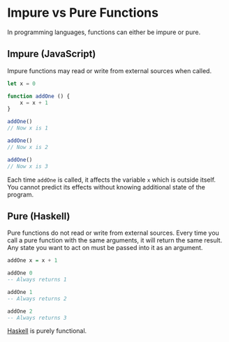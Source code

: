 # Impure vs Pure Functions
In programming languages, functions can either be impure or pure.

## Impure (JavaScript)
Impure functions may read or write from external sources when called.

```javascript
let x = 0

function addOne () {
	x = x + 1
}

addOne()
// Now x is 1

addOne()
// Now x is 2

addOne()
// Now x is 3
```

Each time `addOne` is called, it affects the variable `x` which is outside itself. You cannot predict its effects without knowing additional state of the program.

## Pure (Haskell)
Pure functions do not read or write from external sources. Every time you call a pure function with the same arguments, it will return the same result. Any state you want to act on must be passed into it as an argument.

```haskell
addOne x = x + 1

addOne 0
-- Always returns 1

addOne 1
-- Always returns 2

addOne 2
-- Always returns 3
```

[Haskell](./Haskell.md) is purely functional.